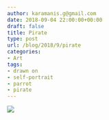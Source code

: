 ```yaml
---
author: karamanis.g@gmail.com
date: 2018-09-04 22:00:00+00:00
draft: false
title: Pirate
type: post
url: /blog/2018/9/pirate
categories:
- Art
tags:
- drawn on
- self-portrait
- parrot
- pirate
---
```


![](/images/2018-09-04-20189pirate/IMG_0453.JPG)

